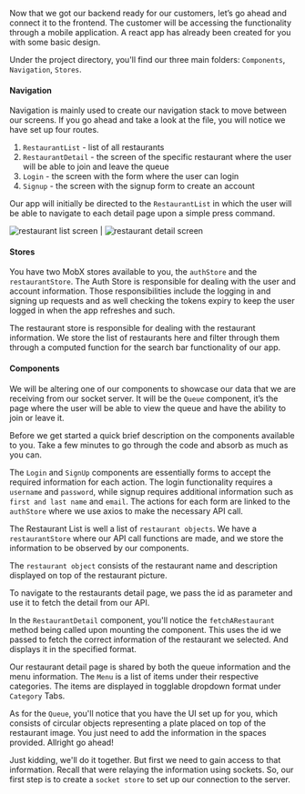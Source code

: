 Now that we got our backend ready for our customers, let’s go ahead and connect it to the frontend. The customer will be accessing the functionality through a mobile application. A react app has already been created for you with some basic design. 

Under the project directory, you'll find our three main folders: `Components`, `Navigation`, `Stores`. 

#### Navigation 
Navigation is mainly used to create our navigation stack to move between our screens. If you go ahead and take a look at the file, you will notice we have set up four routes.

1. `RestaurantList` - list of all restaurants
2. `RestaurantDetail` - the screen of the specific restaurant where the user will be able to join and leave the queue
3. `Login` - the screen with the form where the user can login
4. `Signup` - the screen with the signup form to create an account

Our app will initially be directed to the `RestaurantList` in which the user will be able to navigate to each detail page upon a simple press command. 

![restaurant list screen](https://i.imgur.com/rg1ytmr.png) | ![restaurant detail screen](https://i.imgur.com/JdVldfl.png)

#### Stores 
You have two MobX stores available to you, the `authStore` and the `restaurantStore`. 
The Auth Store is responsible for dealing with the user and account information. Those responsibilities include the logging in and signing up requests and as well checking the tokens expiry to keep the user logged in when the app refreshes and such. 

The restaurant store is responsible for dealing with the restaurant information. We store the list of restaurants here and filter through them through a computed function for the search bar functionality of our app. 

#### Components
We will be altering one of our components to showcase our data that we are receiving from our socket server. It will be the `Queue` component, it’s the page where the user will be able to view the queue and have the ability to join or leave it. 

Before we get started a quick brief description on the components available to you. Take a few minutes to go through the code and absorb as much as you can. 

The `Login` and `SignUp` components are essentially forms to accept the required information for each action. The login functionality requires a `username` and `password`, while signup requires additional information such as `first and last name` and `email`. The actions for each form are linked to the `authStore` where we use axios to make the necessary API call.

The Restaurant List is well a list of `restaurant objects`. We have a `restaurantStore` where our API call functions are made, and we store the information to be observed by our components.

The `restaurant object` consists of the restaurant name and description displayed on top of the restaurant picture. 

To navigate to the restaurants detail page, we pass the id as parameter and use it to fetch the detail from our API.

In the `RestaurantDetail` component, you'll notice the `fetchARestaurant` method being called upon mounting the component. This uses the id we passed to fetch the correct information of the restaurant we selected. And displays it in the specified format. 

Our restaurant detail page is shared by both the queue information and the menu information. The `Menu` is a list of items under their respective categories. The items are displayed in togglable dropdown format under `Category` Tabs. 

As for the `Queue`, you'll notice that you have the UI set up for you, which consists of circular objects representing a plate placed on top of the restaurant image. You just need to add the information in the spaces provided. Allright go ahead! 

Just kidding, we'll do it together. But first we need to gain access to that information. Recall that were relaying the information using sockets. So, our first step is to create a `socket store` to set up our connection to the server. 

